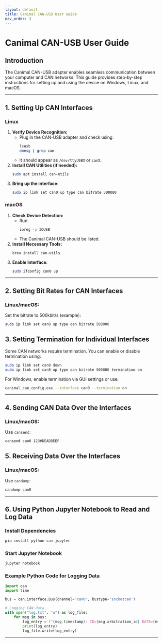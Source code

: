 ```yaml
---
layout: default
title: Canimal CAN-USB User Guide
nav_order: 3
---
```

# Canimal CAN-USB User Guide

## Introduction
The Canimal CAN-USB adapter enables seamless communication between your computer and CAN networks. This guide provides step-by-step instructions for setting up and using the device on Windows, Linux, and macOS.

---

## 1. Setting Up CAN Interfaces

### Linux
1. **Verify Device Recognition:**
   - Plug in the CAN-USB adapter and check using:
     ```sh
     lsusb
     dmesg | grep can
     ```
   - It should appear as `/dev/ttyUSBX` or `canX`.
2. **Install CAN Utilities (if needed):**
   ```sh
   sudo apt install can-utils
   ```
3. **Bring up the interface:**
   ```sh
   sudo ip link set can0 up type can bitrate 500000
   ```

### macOS
1. **Check Device Detection:**
   - Run:
     ```sh
     ioreg -p IOUSB
     ```
   - The Canimal CAN-USB should be listed.
2. **Install Necessary Tools:**
   ```sh
   brew install can-utils
   ```
3. **Enable Interface:**
   ```sh
   sudo ifconfig can0 up
   ```

---

## 2. Setting Bit Rates for CAN Interfaces

### Linux/macOS:
Set the bitrate to 500kbit/s (example):
```sh
sudo ip link set can0 up type can bitrate 500000
```

## 3. Setting Termination for Individual Interfaces

Some CAN networks require termination. You can enable or disable termination using:
```sh
sudo ip link set can0 down
sudo ip link set can0 up type can bitrate 500000 termination on
```

For Windows, enable termination via GUI settings or use:
```sh
canimal_can_config.exe --interface can0 --termination on
```

---

## 4. Sending CAN Data Over the Interfaces

### Linux/macOS:
Use `cansend`:
```sh
cansend can0 123#DEADBEEF
```

## 5. Receiving Data Over the Interfaces

### Linux/macOS:
Use `candump`:
```sh
candump can0
```
---

## 6. Using Python Jupyter Notebook to Read and Log Data

### Install Dependencies
```sh
pip install python-can jupyter
```

### Start Jupyter Notebook
```sh
jupyter notebook
```

### Example Python Code for Logging Data
```python
import can
import time

bus = can.interface.Bus(channel='can0', bustype='socketcan')

# Logging CAN data
with open("log.txt", "w") as log_file:
    for msg in bus:
        log_entry = f"{msg.timestamp}: ID={msg.arbitration_id} DATA={msg.data.hex()}\n"
        print(log_entry)
        log_file.write(log_entry)
```

---
